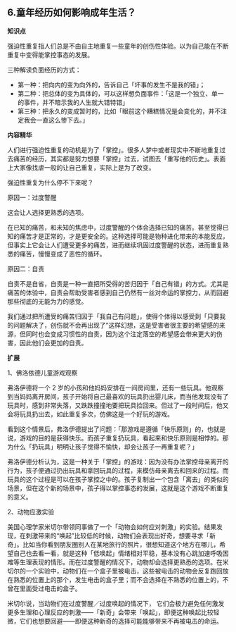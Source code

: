 ## 6.童年经历如何影响成年生活？
**知识点**


强迫性重复指人们总是不由自主地重复一些童年的创伤性体验。以为自己能在不断重复中变得能掌控事态的发展。


三种解读负面经历的方式：


* 第一种：把向内的变为向外的，告诉自己「坏事的发生不是我的错」；
* 第二种：把总体的变为具体的，可以这样想负面事件：「这是一个独立、单一的事件，并不暗示我的人生就大错特错」
* 第三种：把永久的变成暂时的，比如「眼前这个糟糕情况是会变化的，并不注定我会一直这么惨下去。」

**内容精华**


人们进行强迫性重复的动机是为了「掌控」。很多人梦中或者现实中不断地重复过去痛苦的经历，其实都是努力想要「掌控」过去，试图去「重写他的历史」。表面上大家像找虐一般的让自己重复，实际上是为了改变。


强迫性重复为什么停不下来呢？


原因一：过度警醒


这会让人选择更熟悉的选项。


在已知的痛苦，和未知的焦虑中，过度警醒的个体会选择已知的痛苦。甚至觉得已知的痛苦才是正常的，才是更安全的。这种选择可能是物种进化带来的本能反应，但事实上它会让人们遭受更多的痛苦，进而继续巩固过度警醒的状态，进而重复熟悉的痛苦，慢慢变成了恶性的循环。


原因二：自责


自责不是自省，自责是一种一直把所受得的苦归因于「自己有错」的方式。尤其是痛苦的体验中，自责会帮助受害者感到自己仍然有一丝对命运的掌控力，从而回避那些彻底的无能为力的感觉。


我们通过把所遭受的痛苦归因于「我自己有问题」，使得个体得以感受到「只要我的问题解决了，创伤就不会再出现了”这样幻想，这是受害者很主要的希望感的来源，但同时也会变成习惯性的自责，因为这个注定落空的希望感会带来更大的伤害，因此他们会更加的自责。


**扩展**


1、佛洛依德儿童游戏观察


弗洛伊德将一个 2 岁的小孩和他妈妈安排在一间房间里，还有一些玩具。他观察到当妈妈离开房间，孩子开始将自己最喜欢的玩具扔出婴儿床，而当他发现没有了玩具时，感到非常失落，又跌跌撞撞地要把玩具捡回来。但过了一段时间后，他又会将玩具扔出去，如此重复多次，仿佛这是一个好玩的游戏。


看到这个情景后，弗洛伊德提出了问题：「那游戏是遵循「快乐原则」的，也就是说，游戏的目的是获得快乐。而孩子重复扔玩具，看起来和快乐原则是相悖的。那为什么「扔玩具」明明让孩子觉得不愉快，却会让孩子一再重复呢？」


弗洛伊德分析认为，这是一种关于「掌控」的游戏：因为没有办法掌控母亲离开的行为，孩子便通过扔出玩具和拿回玩具的过程，来模仿母亲离去和回来的过程。而玩具的这个过程是可以在孩子掌控之中的。孩子复制出一个包含「离去」的类似的场景，但在这个新的场景中，孩子得以掌控事态的发展，这就是这个游戏不断重复的意义。


2、动物应激实验


美国心理学家米切尔带领同事做了一个「动物会如何应对刺激」的实验。结果发现，在刺激带来的“唤起”比较低的时候，动物们会表现出好奇，想要寻求「新奇」。比如当你看到朋友圈别人在某地旅行的照片，很想知道这个地方在哪儿，希望自己也去看一看，就是这种「低唤起」情绪相对平稳，基本没有心跳加速呼吸困难等生理表现的情形。而在过度警醒的情况下，动物却会选择更熟悉的选项。在米切尔的一个实验中，动物们在一个盒子里被电击，这些被电击的动物会反复跑回放在熟悉的位置上的那个，发生电击的盒子里；而不会选择在不熟悉的位置上的，不曾在里面受过电击的盒子。


米切尔说，当动物们在过度警醒／过度唤起的情况下， 它们会极力避免任何激发更多生理和心理反应的刺激——「新奇」会带来「唤起」，即便这种唤起比较轻微，它们也想要回避——即便这种新奇的选择可能能够带来不再被电击的命运。

